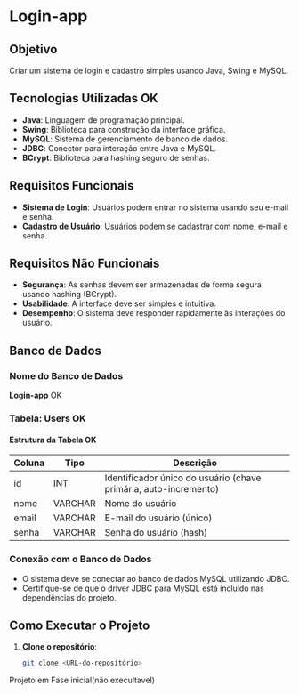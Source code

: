 # Login-app

## Objetivo
Criar um sistema de login e cadastro simples usando Java, Swing e MySQL.

## Tecnologias Utilizadas OK
- **Java**: Linguagem de programação principal.
- **Swing**: Biblioteca para construção da interface gráfica.
- **MySQL**: Sistema de gerenciamento de banco de dados.
- **JDBC**: Conector para interação entre Java e MySQL.
- **BCrypt**: Biblioteca para hashing seguro de senhas.

## Requisitos Funcionais
- **Sistema de Login**: Usuários podem entrar no sistema usando seu e-mail e senha.
- **Cadastro de Usuário**: Usuários podem se cadastrar com nome, e-mail e senha.

## Requisitos Não Funcionais
- **Segurança**: As senhas devem ser armazenadas de forma segura usando hashing (BCrypt).
- **Usabilidade**: A interface deve ser simples e intuitiva.
- **Desempenho**: O sistema deve responder rapidamente às interações do usuário.

## Banco de Dados

### Nome do Banco de Dados
**Login-app**    OK

### Tabela: Users      OK
#### Estrutura da Tabela   OK
| Coluna | Tipo     | Descrição                     |
|--------|----------|-------------------------------|
| id     | INT      | Identificador único do usuário (chave primária, auto-incremento) |
| nome   | VARCHAR  | Nome do usuário               |
| email  | VARCHAR  | E-mail do usuário (único)     |
| senha  | VARCHAR  | Senha do usuário (hash)       |

### Conexão com o Banco de Dados
- O sistema deve se conectar ao banco de dados MySQL utilizando JDBC.
- Certifique-se de que o driver JDBC para MySQL está incluído nas dependências do projeto.

## Como Executar o Projeto
1. **Clone o repositório**: 
   ```bash
   git clone <URL-do-repositório>  

Projeto em Fase inicial(não execultavel) 
